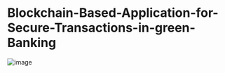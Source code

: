 # Blockchain-Based-Application-for-Secure-Transactions-in-green-Banking
![image](https://user-images.githubusercontent.com/62655613/185801229-3cdcf0e9-dbdd-4007-8593-cfb84627b6cf.png)
